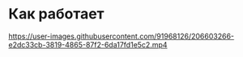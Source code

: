 # Как работает 

https://user-images.githubusercontent.com/91968126/206603266-e2dc33cb-3819-4865-87f2-6da17fd1e5c2.mp4

